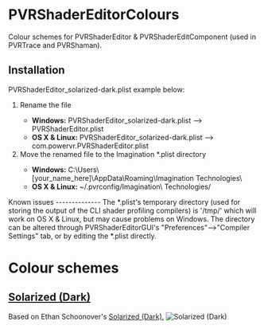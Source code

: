 PVRShaderEditorColours
==========

Colour schemes for PVRShaderEditor & PVRShaderEditComponent (used in PVRTrace and PVRShaman).

Installation
--------------
PVRShaderEditor_solarized-dark.plist example below:
<ol>
<li>Rename the file</li>
  <ul>
  <li><b>Windows:</b> PVRShaderEditor_solarized-dark.plist --> PVRShaderEditor.plist</li>
  <li><b>OS X & Linux:</b> PVRShaderEditor_solarized-dark.plist --> com.powervr.PVRShaderEditor.plist</li>
  </ul>
<li>Move the renamed file to the Imagination *.plist directory</li>
  <ul>
  <li><b>Windows:</b> C:\Users\[your_name_here]\AppData\Roaming\Imagination Technologies\</li>
  <li><b>OS X & Linux:</b> ~/.pvrconfig/Imagination\ Technologies/</li>
  </ul>
</ol>
Known issues
--------------
The *.plist's temporary directory (used for storing the output of the CLI shader profiling compilers) is '/tmp/' which will work on OS X & Linux, but may cause problems on Windows. The directory can be altered through PVRShaderEditorGUI's "Preferences"-->"Compiler Settings" tab, or by editing the *.plist directly.

Colour schemes
==========
<a href="https://github.com/joemdavis/PVRShaderEditorColours/blob/master/PVRShaderEditor_solarized-dark.plist">Solarized (Dark)</a>
--------------

Based on Ethan Schoonover's <a href="http://ethanschoonover.com/solarized">Solarized (Dark).</a>
![Solarized (Dark)](http://oi57.tinypic.com/2d9i8h.jpg)
